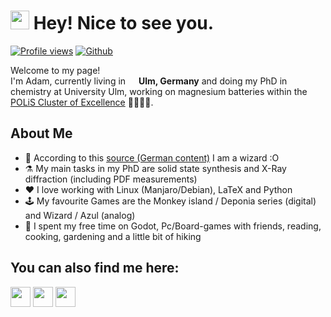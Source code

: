 <h1><img src="https://emojis.slackmojis.com/emojis/images/1531849430/4246/blob-sunglasses.gif?1531849430" width="30"/> Hey! Nice to see you.</h1>

[![Profile views](https://komarev.com/ghpvc/?username=adamreupert&color=blue)]()
[![Github](https://img.shields.io/github/followers/adamreupert?label=Follow&style=social)](https://github.com/adamreupert)

<p>Welcome to my page! </br> I'm Adam, currently living in <img src="https://cdn-icons-png.flaticon.com/512/197/197571.png" width="13"/> <b>Ulm, Germany</b> and doing my PhD in chemistry at University Ulm, working on magnesium batteries within the <a href="https://www.postlithiumstorage.org/en/">POLiS Cluster of Excellence</a> 👨🏼‍🔬🔋.</p> 

<h2> About Me </h2>

- 🧙 According to this <a href="https://media-exp1.licdn.com/dms/image/C4E22AQH0ugI68f_mfQ/feedshare-shrink_2048_1536/0/1644915427638?e=1672272000&v=beta&t=LzciSHxgSdSp1yix5ERKchfoPFwe_4R7th3WaAVEZKw">source (German content)</a> I am a wizard :O
- ⚗️  My main tasks in my PhD are solid state synthesis and X-Ray diffraction (including PDF measurements)
- ♥️  I love working with Linux (Manjaro/Debian), LaTeX and Python
- 🕹️  My favourite Games are the Monkey island / Deponia series (digital) and Wizard / Azul (analog)
- 🚵  I spent my free time on Godot, Pc/Board-games with friends, reading, cooking, gardening and a little bit of hiking 

<h2> You can also find me here:</h2>
<a href = 'https://www.linkedin.com/in/adam-reupert-362863238/'> <img width = '32px' align= 'center' src="https://upload.wikimedia.org/wikipedia/commons/c/ca/LinkedIn_logo_initials.png"/></a>
<a href = 'https://www.researchgate.net/profile/Adam-Reupert'> <img width = '32px' align= 'center' src="https://upload.wikimedia.org/wikipedia/commons/5/5e/ResearchGate_icon_SVG.svg"/></a>
<a href = 'https://orcid.org/0000-0003-2238-9670'> <img width = '32px' align= 'center' src="https://upload.wikimedia.org/wikipedia/commons/0/06/ORCID_iD.svg"/></a>
<!---
<h2> My github stats! </h2>

![Adam's 𝚐𝚒𝚝𝚑𝚞𝚋 𝚐𝚛𝚊𝚙𝚑](https://activity-graph.herokuapp.com/graph?username=adamreupert&theme=react-dark&hide_border=true&area=true)

|![Adam's github stats](https://github-readme-stats.vercel.app/api?username=adamreupert&show_icons=true&hide_border=true&bg_color=0d1117&text_color=5bcdec&title_color=5bcdec&icon_color=ffffff)|![Adam GitHub Streak](https://github-readme-streak-stats.herokuapp.com/?user=adamreupert&background=0d1117&currStreakNum=ffffff&sideNums=ffffff&ring=5bcdec&currStreakLabel=5bcdec&fire=5bcdec&sideLabels=5bcdec&hide_border=true)|
| ----- | --- |

|![Github Stars](https://github-readme-stats.vercel.app/api?username=adamreupert&show_icons=true&locale=en&count_private=true&hide_rank=true&custom_title=My%20GitHub%20Stats&disable_animations=true&bg_color=0d1117&text_color=5bcdec&title_color=5bcdec&icon_color=ffffff&hide_border=true)|![Top Langs](https://github-readme-stats.vercel.app/api/top-langs/?username=adamreupert&layout=compact&bg_color=0d1117&text_color=5bcdec&title_color=5bcdec&icon_color=ffffff)|
| ----- | --- |
--->
